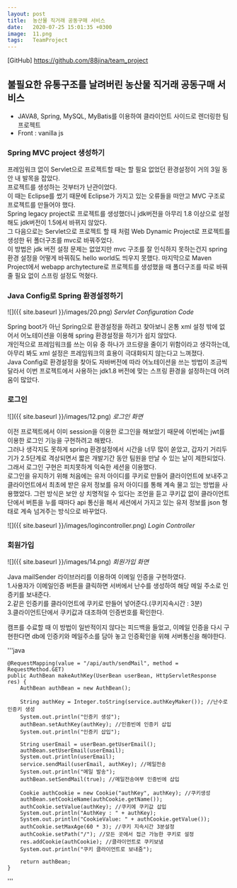 ```yaml
---
layout: post
title:  농산물 직거래 공동구매 서비스 
date:   2020-07-25 15:01:35 +0300
image:  11.png
tags:   TeamProject
---
```


[GitHub] <https://github.com/88jina/team_project>

## 불필요한 유통구조를 날려버린 농산물 직거래 공동구매 서비스


+ JAVA8, Spring, MySQL, MyBatis를 이용하여 클라이언트 사이드로 렌더링한 팀 프로젝트
+ Front : vanilla js


### Spring MVC project 생성하기    


프레임워크 없이 Servlet으로 프로젝트할 때는 할 필요 없었던 환경설정이 거의 3일 동안 내 발목을 잡았다.  
프로젝트를 생성하는 것부터가 난관이었다.  
이 때는 Eclipse를 썼기 때문에 Eclipse가 가지고 있는 오류들을 떠안고 MVC 구조로 프로젝트를 만들어야 했다.    
Spring legacy project로 프로젝트를 생성했더니 jdk버전을 아무리 1.8 이상으로 설정해도 jdk버전이 1.5에서 바뀌지 않았다.  
그 다음으로는 Servlet으로 프로젝트 할 때 처럼 Web Dynamic Project로 프로젝트를 생성한 뒤 폴더구조를 mvc로 바꿔주었다.  
이 방법은 jdk 버전 설정 문제는 없었지만 mvc 구조를 잘 인식하지 못하는건지 spring 환경 설정을 어떻게 바꿔줘도 hello world도 띄우지 못했다.
마지막으로 Maven Project에서 webapp archytecture로 프로젝트를 생성했을 때 폴더구조를 따로 바꿔줄 필요 없이 스프링 설정도 먹혔다.


### Java Config로 Spring 환경설정하기

![]({{ site.baseurl }}/images/20.png)
*Servlet Configuration Code*

Spring boot가 아닌 Spring으로 환경설정을 하려고 찾아보니 온통 xml 설정 밖에 없어서 어노테이션을 이용해 spring 환경설정을 하기가 쉽지 않았다.  
개인적으로 프레임워크를 쓰는 이유 중 하나가 코드량을 줄이기 위함이라고 생각하는데, 아무리 봐도 xml 설정은 프레임워크의 효용이 극대화되지 않는다고 느껴졌다.  
Java Config로 환경설정을 찾아도 자바버전에 따라 어노테이션을 쓰는 방법이 조금씩 달라서 이번 프로젝트에서 사용하는 jdk1.8 버전에 맞는 스프링 환경을 설정하는데 어려움이 많았다.  

### 로그인

![]({{ site.baseurl }}/images/12.png)
*로그인 화면*

이전 프로젝트에서 이미 session을 이용한 로그인을 해보았기 때문에 이번에는 jwt를 이용한 로그인 기능을 구현하려고 해봤다.  
그러나 생각지도 못하게 spring 환경설정에서 시간을 너무 많이 쏟았고, 갑자기 거리두기가 2.5단계로 격상되면서 짧은 개발기간 동안 팀원을 만날 수 있는 날이 제한되었다.  
그래서 로그인 구현은 피치못하게 익숙한 세션을 이용했다.  
로그인을 유지하기 위해 처음에는 유저 아이디를 쿠키로 만들어 클라이언트에 보내주고 클라이언트에서 최초에 받은 유저 정보를 유저 아이디를 통해 계속 물고 있는 방법을 사용했었다.
그런 방식은 보안 상 치명적일 수 있다는 조언을 듣고 쿠키값 없이 클라이언트단에서 버튼을 누를 때마다 api 통신을 해서 세션에서 가지고 있는 유저 정보를 json 형태로 계속 넘겨주는 방식으로 바꾸었다.    


![]({{ site.baseurl }}/images/logincontroller.png)
*Login Controller*


### 회원가입

![]({{ site.baseurl }}/images/14.png)
*회원가입 화면*

Java mailSender 라이브러리를 이용하여 이메일 인증을 구현하였다.    
1.사용자가 이메일인증 버튼을 클릭하면 서버에서 난수를 생성하여 해당 메일 주소로 인증키를 보내준다.  
2.같은 인증키를 클라이언트에 쿠키로 만들어 넣어준다.(쿠키지속시간 : 3분)  
3.클라이언트단에서 쿠키값과 대조하여 인증번호를 확인한다.    

캠프를 수료할 때 이 방법이 일반적이지 않다는 피드백을 들었고, 이메일 인증을 다시 구현한다면 db에 인증키와 메일주소를 담아 놓고 인증확인을 위해 서버통신을 해야한다.

'''java

    @RequestMapping(value = "/api/auth/sendMail", method = RequestMethod.GET)
    public AuthBean makeAuthKey(UserBean userBean, HttpServletResponse res) {
        AuthBean authBean = new AuthBean();

        String authKey = Integer.toString(service.authKeyMaker()); //난수로 인증키 생성
        System.out.println("인증키 생성");
        authBean.setAuthKey(authKey); //인증빈에 인증키 삽입
        System.out.println("인증키 삽입");

        String userEmail = userBean.getUserEmail();
        authBean.setUserEmail(userEmail);
        System.out.println(userEmail);
        service.sendMail(userEmail, authKey); //메일전송
        System.out.println("메일 발송");
        authBean.setSendMail(true); //메일전송여부 인증빈에 삽입

        Cookie authCookie = new Cookie("authKey", authKey); //쿠키생성
        authBean.setCookieName(authCookie.getName());
        authCookie.setValue(authKey); //쿠키에 쿠키값 삽입
        System.out.println("AuthKey : " + authKey);
        System.out.println("CookieValue: " + authCookie.getValue());
        authCookie.setMaxAge(60 * 3); //쿠키 지속시간 3분설정
        authCookie.setPath("/"); //모든 곳에서 접근 가능한 쿠키로 설정
        res.addCookie(authCookie); //클라이언트로 쿠키보냄
        System.out.println("쿠키 클라이언트로 보내줌");

        return authBean;
    }
'''

